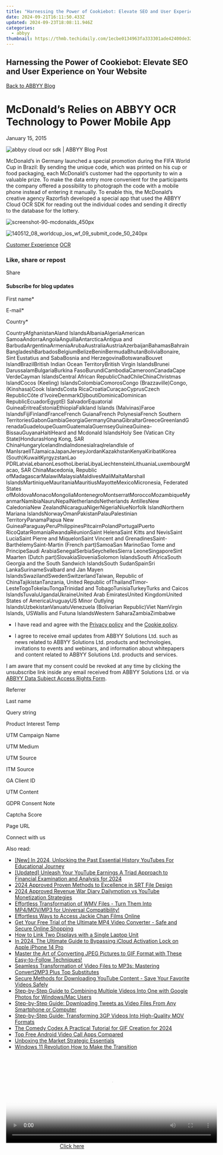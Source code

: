 ```yaml
---
title: "Harnessing the Power of Cookiebot: Elevate SEO and User Experience on Your Website"
date: 2024-09-21T16:11:50.433Z
updated: 2024-09-23T18:08:11.946Z
categories:
  - abbyy
thumbnail: https://thmb.techidaily.com/1ecbe0134963fa333301ade42400de327d03477a104e3a0eb43938f94bc26b2e.jpg
---
```


## Harnessing the Power of Cookiebot: Elevate SEO and User Experience on Your Website

[Back to ABBYY Blog](https://tools.techidaily.com/abbyy/products/)

# McDonald’s Relies on ABBYY OCR Technology to Power Mobile App

January 15, 2015

![abbyy cloud ocr sdk | ABBYY Blog Post](https://static4.abbyy.com/abbyycommedia/28766/ocrsdk-visual-default.jpg) 

McDonald’s in Germany launched a special promotion during the FIFA World Cup in Brazil: By sending the unique code, which was printed on his cup or food packaging, each McDonald’s customer had the opportunity to win a valuable prize. To make the data entry more convenient for the participants the company offered a possibility to photograph the code with a mobile phone instead of entering it manually. To enable this, the McDonald’s creative agency Razorfish developed a special app that used the ABBYY Cloud OCR SDK for reading out the individual codes and sending it directly to the database for the lottery.

![screenshot-90-mcdonalds_450px](https://static1.abbyy.com/abbyycommedia/25807/screenshot-90-mcdonalds_450px-300x201.jpg)

![140512_08_worldcup_ios_wf_09_submit_code_50_240px](https://static1.abbyy.com/abbyycommedia/25808/140512_08_worldcup_ios_wf_09_submit_code_50_240px-169x300.jpg)

[Customer Experience](https://tools.techidaily.com/abbyy/products/) [OCR](https://tools.techidaily.com/abbyy/products/) 

### Like, share or repost

Share 

#### Subscribe for blog updates

First name\*

E-mail\*

Сountry\*

СountryAfghanistanAland IslandsAlbaniaAlgeriaAmerican SamoaAndorraAngolaAnguillaAntarcticaAntigua and BarbudaArgentinaArmeniaArubaAustraliaAustriaAzerbaijanBahamasBahrainBangladeshBarbadosBelgiumBelizeBeninBermudaBhutanBoliviaBonaire, Sint Eustatius and SabaBosnia and HerzegovinaBotswanaBouvet IslandBrazilBritish Indian Ocean TerritoryBritish Virgin IslandsBrunei DarussalamBulgariaBurkina FasoBurundiCambodiaCameroonCanadaCape VerdeCayman IslandsCentral African RepublicChadChileChinaChristmas IslandCocos (Keeling) IslandsColombiaComorosCongo (Brazzaville)Congo, (Kinshasa)Cook IslandsCosta RicaCroatiaCuraçaoCyprusCzech RepublicCôte d'IvoireDenmarkDjiboutiDominicaDominican RepublicEcuadorEgyptEl SalvadorEquatorial GuineaEritreaEstoniaEthiopiaFalkland Islands (Malvinas)Faroe IslandsFijiFinlandFranceFrench GuianaFrench PolynesiaFrench Southern TerritoriesGabonGambiaGeorgiaGermanyGhanaGibraltarGreeceGreenlandGrenadaGuadeloupeGuamGuatemalaGuernseyGuineaGuinea-BissauGuyanaHaitiHeard and Mcdonald IslandsHoly See (Vatican City State)HondurasHong Kong, SAR ChinaHungaryIcelandIndiaIndonesiaIraqIrelandIsle of ManIsraelITJamaicaJapanJerseyJordanKazakhstanKenyaKiribatiKorea (South)KuwaitKyrgyzstanLao PDRLatviaLebanonLesothoLiberiaLibyaLiechtensteinLithuaniaLuxembourgMacao, SAR ChinaMacedonia, Republic ofMadagascarMalawiMalaysiaMaldivesMaliMaltaMarshall IslandsMartiniqueMauritaniaMauritiusMayotteMexicoMicronesia, Federated States ofMoldovaMonacoMongoliaMontenegroMontserratMoroccoMozambiqueMyanmarNamibiaNauruNepalNetherlandsNetherlands AntillesNew CaledoniaNew ZealandNicaraguaNigerNigeriaNiueNorfolk IslandNorthern Mariana IslandsNorwayOmanPakistanPalauPalestinian TerritoryPanamaPapua New GuineaParaguayPeruPhilippinesPitcairnPolandPortugalPuerto RicoQatarRomaniaRwandaRéunionSaint HelenaSaint Kitts and NevisSaint LuciaSaint Pierre and MiquelonSaint Vincent and GrenadinesSaint-BarthélemySaint-Martin (French part)SamoaSan MarinoSao Tome and PrincipeSaudi ArabiaSenegalSerbiaSeychellesSierra LeoneSingaporeSint Maarten (Dutch part)SlovakiaSloveniaSolomon IslandsSouth AfricaSouth Georgia and the South Sandwich IslandsSouth SudanSpainSri LankaSurinameSvalbard and Jan Mayen IslandsSwazilandSwedenSwitzerlandTaiwan, Republic of ChinaTajikistanTanzania, United Republic ofThailandTimor-LesteTogoTokelauTongaTrinidad and TobagoTunisiaTurkeyTurks and Caicos IslandsTuvaluUgandaUkraineUnited Arab EmiratesUnited KingdomUnited States of AmericaUruguayUS Minor Outlying IslandsUzbekistanVanuatuVenezuela (Bolivarian Republic)Viet NamVirgin Islands, USWallis and Futuna IslandsWestern SaharaZambiaZimbabwe

* I have read and agree with the [Privacy policy](https://tools.techidaily.com/abbyy/products/) and the [Cookie policy](https://tools.techidaily.com/abbyy/products/).

* I agree to receive email updates from ABBYY Solutions Ltd. such as news related to ABBYY Solutions Ltd. products and technologies, invitations to events and webinars, and information about whitepapers and content related to ABBYY Solutions Ltd. products and services.  
    
I am aware that my consent could be revoked at any time by clicking the unsubscribe link inside any email received from ABBYY Solutions Ltd. or via [ABBYY Data Subject Access Rights Form](https://tools.techidaily.com/abbyy/products/).

Referrer

Last name

Query string

Product Interest Temp

UTM Campaign Name

UTM Medium

UTM Source

ITM Source

GA Client ID

UTM Content

GDPR Consent Note

Captcha Score

Page URL

Connect with us

<ins class="adsbygoogle"
     style="display:block"
     data-ad-format="autorelaxed"
     data-ad-client="ca-pub-7571918770474297"
     data-ad-slot="1223367746"></ins>

<ins class="adsbygoogle"
     style="display:block"
     data-ad-client="ca-pub-7571918770474297"
     data-ad-slot="8358498916"
     data-ad-format="auto"
     data-full-width-responsive="true"></ins>

<span class="atpl-alsoreadstyle">Also read:</span>
<div><ul>
<li><a href="https://youtube-docs.techidaily.com/n-2024-unlocking-the-past-essential-history-youtubes-for-educational-journey/"><u>[New] In 2024, Unlocking the Past Essential History YouTubes For Educational Journey</u></a></li>
<li><a href="https://youtube-blog.techidaily.com/ed-unleash-your-youtube-earnings-a-triad-approach-to-financial-examination-and-analysis-for-2024/"><u>[Updated] Unleash Your YouTube Earnings A Triad Approach to Financial Examination and Analysis for 2024</u></a></li>
<li><a href="https://extra-support.techidaily.com/2024-approved-proven-methods-to-excellence-in-srt-file-design/"><u>2024 Approved Proven Methods to Excellence in SRT File Design</u></a></li>
<li><a href="https://youtube-webster.techidaily.com/approved-revenue-war-diary-dailymotion-vs-youtube-monetization-strategies/"><u>2024 Approved Revenue War Diary Dailymotion vs YouTube Monetization Strategies</u></a></li>
<li><a href="https://solve-hot.techidaily.com/effortless-transformation-of-wmv-files-turn-them-into-mp4movmp3-for-universal-compatibility/"><u>Effortless Transformation of WMV Files - Turn Them Into MP4/MOV/MP3 for Universal Compatibility!</u></a></li>
<li><a href="https://solve-hot.techidaily.com/effortless-ways-to-access-jackie-chan-films-online/"><u>Effortless Ways to Access Jackie Chan Films Online</u></a></li>
<li><a href="https://solve-hot.techidaily.com/get-your-free-trial-of-the-ultimate-mp4-video-converter-safe-and-secure-online-shopping/"><u>Get Your Free Trial of the Ultimate MP4 Video Converter - Safe and Secure Online Shopping</u></a></li>
<li><a href="https://techno-recovery.techidaily.com/how-to-link-two-displays-with-a-single-laptop-unit/"><u>How to Link Two Displays with a Single Laptop Unit</u></a></li>
<li><a href="https://activate-lock.techidaily.com/in-2024-the-ultimate-guide-to-bypassing-icloud-activation-lock-on-apple-iphone-14-pro-by-drfone-ios/"><u>In 2024, The Ultimate Guide to Bypassing iCloud Activation Lock on Apple iPhone 14 Pro</u></a></li>
<li><a href="https://solve-hot.techidaily.com/master-the-art-of-converting-jpeg-pictures-to-gif-format-with-these-easy-to-follow-techniques/"><u>Master the Art of Converting JPEG Pictures to GIF Format with These Easy-to-Follow Techniques!</u></a></li>
<li><a href="https://solve-hot.techidaily.com/seamless-transformation-of-video-files-to-mp3s-mastering-convert2mp3-plus-top-substitutes/"><u>Seamless Transformation of Video Files to MP3s: Mastering Convert2MP3 Plus Top Substitutes</u></a></li>
<li><a href="https://solve-hot.techidaily.com/secure-methods-for-downloading-youtube-content-save-your-favorite-videos-safely/"><u>Secure Methods for Downloading YouTube Content - Save Your Favorite Videos Safely</u></a></li>
<li><a href="https://solve-hot.techidaily.com/step-by-step-guide-to-combining-multiple-videos-into-one-with-google-photos-for-windowsmac-users/"><u>Step-by-Step Guide to Combining Multiple Videos Into One with Google Photos for Windows/Mac Users</u></a></li>
<li><a href="https://solve-hot.techidaily.com/step-by-step-guide-downloading-tweets-as-video-files-from-any-smartphone-or-computer/"><u>Step-by-Step Guide: Downloading Tweets as Video Files From Any Smartphone or Computer</u></a></li>
<li><a href="https://solve-hot.techidaily.com/step-by-step-guide-transforming-3gp-videos-into-high-quality-mov-formats/"><u>Step-by-Step Guide: Transforming 3GP Videos Into High-Quality MOV Formats</u></a></li>
<li><a href="https://some-guidance.techidaily.com/the-comedy-codex-a-practical-tutorial-for-gif-creation-for-2024/"><u>The Comedy Codex A Practical Tutorial for GIF Creation for 2024</u></a></li>
<li><a href="https://digital-screen-recording.techidaily.com/top-free-android-video-call-apps-compared/"><u>Top Free Android Video Call Apps Compared</u></a></li>
<li><a href="https://extra-information.techidaily.com/unboxing-the-market-strategic-essentials/"><u>Unboxing the Market Strategic Essentials</u></a></li>
<li><a href="https://extra-tips.techidaily.com/windows-11-revolution-how-to-make-the-transition/"><u>Windows 11 Revolution How to Make the Transition</u></a></li>
</ul></div>

<!-- affiliate ads begin -->
<span id="1993650">
					<video width="576" height="240" style="cursor:pointer"
           poster="//a.impactradius-go.com/display-clicktoplayimage/1993650.png"
           onclick="if(!this.playClicked){this.play();this.setAttribute('controls',true);this.playClicked=true;}">
	   <source src="//a.impactradius-go.com/display-ad/22993-1993650">
	   <img src="//a.impactradius-go.com/display-clicktoplayimage/1993650.png" style="border: none; height: 100%; width: 100%; object-fit: contain">
	</video>
	<div style="width:360px;text-align:center"><a href="javascript:window.open(decodeURIComponent('https%3A%2F%2Fhomestyler.sjv.io%2Fc%2F5597632%2F1993650%2F22993'), '_blank');void(0);">Click here</a></div>
</span>
<img height="0" width="0" src="https://imp.pxf.io/i/5597632/1993650/22993" style="position:absolute;visibility:hidden;" border="0" />
<!-- affiliate ads end -->

